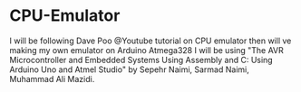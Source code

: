 # CPU-Emulator
I will be following Dave Poo @Youtube tutorial on CPU emulator then will ve making my own emulator on Arduino Atmega328 
I will be using "The AVR Microcontroller and Embedded Systems Using Assembly and C: Using Arduino Uno and Atmel Studio" by Sepehr Naimi, Sarmad Naimi, Muhammad Ali Mazidi.
